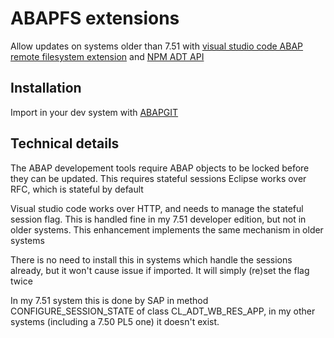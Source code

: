 # ABAPFS extensions
Allow updates on systems older than 7.51 with [visual studio code ABAP remote filesystem extension](https://github.com/marcellourbani/vscode_abap_remote_fs) and 
[NPM ADT API](https://github.com/marcellourbani/abap-adt-api)
## Installation

Import in your dev system with [ABAPGIT](https://github.com/larshp/abapGit)

## Technical details
The ABAP developement tools require ABAP objects to be locked before they can be updated. This requires stateful sessions
Eclipse works over RFC, which is stateful by default

Visual studio code works over HTTP, and needs to manage the stateful session flag.
This is handled fine in my 7.51 developer edition, but not in older systems. This enhancement implements the same mechanism in older systems

There is no need to install this in systems which handle the sessions already, but it won't cause issue if imported. It will simply (re)set the flag twice

In my 7.51 system this is done by SAP in method CONFIGURE_SESSION_STATE of class CL_ADT_WB_RES_APP, in my other systems (including a 7.50 PL5 one) it doesn't exist.
